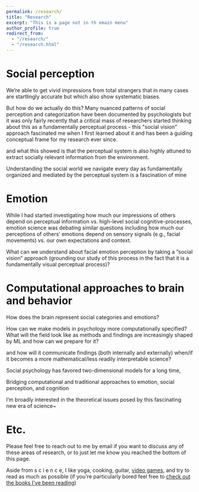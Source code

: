 ```yaml
---
permalink: /research/
title: "Research"
excerpt: "This is a page not in th emain menu"
author_profile: true
redirect_from: 
  - "/research/"
  - "/research.html"
---
```


Social perception
======

We’re able to get vivid impressions from total strangers that in many cases are startlingly accurate but which also show systematic biases. 

But how do we actually do this? Many nuanced patterns of social perception and categorization have been documented by psychologists but it was only fairly recently that a critical mass of researchers started thinking about this as a fundamentally perceptual process - this "social vision" approach fascinated me when I first learned about it and has been a guiding conceptual frame for my research ever since. 

and what this showed is that the perceptual system is also highly attuned to extract socially relevant information from the environment. 

Understanding the social world we navigate every day as fundamentally organized and mediated by the perceptual system is a fascination of mine


Emotion
======

While I had started investigating how much our impressions of others depend on perceptual information vs. high-level social cognitive-processes, emotion science was debating similar questions including how much our perceptions of others’ emotions depend on sensory signals (e.g., facial movements) vs. our own expectations and context.

What can we understand about facial emotion perception by taking a “social vision” approach (grounding our study of this process in the fact that it is a fundamentally visual perceptual process)?



Computational approaches to brain and behavior
======
How does the brain represent social categories and emotions?

How can we make models in psychology more computationally specified? What will the field look like as methods and findings are increasingly shaped by ML and how can we prepare for it? 


and how will it communicate findings (both internally and externally) when/if it becomes a more mathematical/less readily interpretable science?


Social psychology has favored two-dimensional models for a long time,


Bridging computational and traditional approaches to emotion, social perception, and cognition

I’m broadly interested in the theoretical issues posed by this fascinating new era of science~

Etc.
======
Please feel free to reach out to me by email if you want to discuss any of these areas of research, or to just let me know you reached the bottom of this page.

Aside from s c i e n c e, I like yoga, cooking, guitar, <a href="https://psnprofiles.com/ourannual">video games</a>, and try to read as much as possible (if you're particularly bored feel free to <a href="https://app.thestorygraph.com/profile/jeffreyallenbrooks">check out the books I've been reading</a>) 

